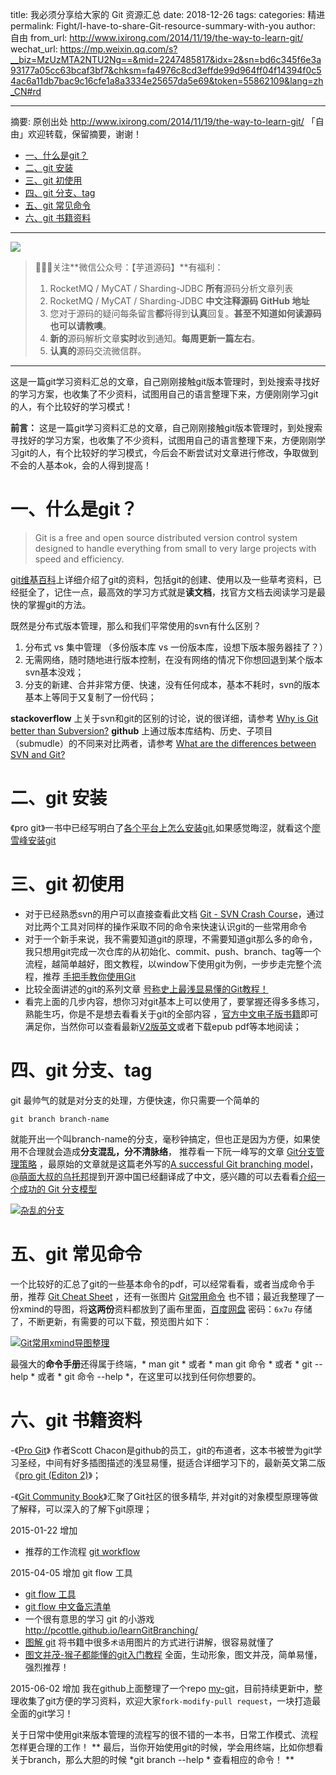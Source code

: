 title: 我必须分享给大家的 Git 资源汇总
date: 2018-12-26
tags:
categories: 精进
permalink: Fight/I-have-to-share-Git-resource-summary-with-you
author: 自由
from_url: http://www.ixirong.com/2014/11/19/the-way-to-learn-git/
wechat_url: https://mp.weixin.qq.com/s?__biz=MzUzMTA2NTU2Ng==&mid=2247485817&idx=2&sn=bd6c345f6e3a93177a05cc63bcaf3bf7&chksm=fa4976c8cd3effde99d964ff04f14394f0c54ac6a11db7bac9c16cfe1a8a3334e25657da5e69&token=55862109&lang=zh_CN#rd

-------

摘要: 原创出处 http://www.ixirong.com/2014/11/19/the-way-to-learn-git/ 「自由」欢迎转载，保留摘要，谢谢！

- [一、什么是git？](http://www.iocoder.cn/Fight/I-have-to-share-Git-resource-summary-with-you/)
- [二、git 安装](http://www.iocoder.cn/Fight/I-have-to-share-Git-resource-summary-with-you/)
- [三、git 初使用](http://www.iocoder.cn/Fight/I-have-to-share-Git-resource-summary-with-you/)
- [四、git 分支、tag](http://www.iocoder.cn/Fight/I-have-to-share-Git-resource-summary-with-you/)
- [五、git 常见命令](http://www.iocoder.cn/Fight/I-have-to-share-Git-resource-summary-with-you/)
- [六、git 书籍资料](http://www.iocoder.cn/Fight/I-have-to-share-Git-resource-summary-with-you/)

-------

![](http://www.iocoder.cn/images/common/wechat_mp_2017_07_31.jpg)

> 🙂🙂🙂关注**微信公众号：【芋道源码】**有福利：
> 1. RocketMQ / MyCAT / Sharding-JDBC **所有**源码分析文章列表
> 2. RocketMQ / MyCAT / Sharding-JDBC **中文注释源码 GitHub 地址**
> 3. 您对于源码的疑问每条留言**都**将得到**认真**回复。**甚至不知道如何读源码也可以请教噢**。
> 4. **新的**源码解析文章**实时**收到通知。**每周更新一篇左右**。
> 5. **认真的**源码交流微信群。

-------

这是一篇git学习资料汇总的文章，自己刚刚接触git版本管理时，到处搜索寻找好的学习方案，也收集了不少资料，试图用自己的语言整理下来，方便刚刚学习git的人，有个比较好的学习模式！

**前言：** 这是一篇git学习资料汇总的文章，自己刚刚接触git版本管理时，到处搜索寻找好的学习方案，也收集了不少资料，试图用自己的语言整理下来，方便刚刚学习git的人，有个比较好的学习模式，今后会不断尝试对文章进行修改，争取做到不会的人基本ok，会的人得到提高！

# 一、什么是git？

> Git is a free and open source distributed version control system designed to handle everything from small to very large projects with speed and efficiency.

[git维基百科](http://zh.wikipedia.org/wiki/Git)上详细介绍了git的资料，包括git的创建、使用以及一些草考资料，已经挺全了，记住一点，最高效的学习方式就是**读文档**，找官方文档去阅读学习是最快的掌握git的方法。

既然是分布式版本管理，那么和我们平常使用的svn有什么区别？

1. 分布式 vs 集中管理 （多份版本库 vs 一份版本库，设想下版本服务器挂了？）
2. 无需网络，随时随地进行版本控制，在没有网络的情况下你想回退到某个版本svn基本没戏；
3. 分支的新建、合并非常方便、快速，没有任何成本，基本不耗时，svn的版本基本上等同于又复制了一份代码；

**stackoverflow** 上关于svn和git的区别的讨论，说的很详细，请参考 [Why is Git better than Subversion?](http://stackoverflow.com/questions/871/why-is-git-better-than-subversion) **github** 上通过版本库结构、历史、子项目（submudle）的不同来对比两者，请参考 [What are the differences between SVN and Git?](https://help.github.com/articles/what-are-the-differences-between-svn-and-git/)

# 二、git 安装

《pro git》一书中已经写明白了[各个平台上怎么安装git](http://git-scm.com/book/zh/v1/%E8%B5%B7%E6%AD%A5-%E5%AE%89%E8%A3%85-Git),如果感觉晦涩，就看这个[廖雪峰安装git](http://www.liaoxuefeng.com/wiki/0013739516305929606dd18361248578c67b8067c8c017b000/00137396287703354d8c6c01c904c7d9ff056ae23da865a000)

# 三、git 初使用

- 对于已经熟悉svn的用户可以直接查看此文档 [Git - SVN Crash Course](http://git.or.cz/course/svn.html)，通过对比两个工具对同样的操作采取不同的命令来快速认识git的一些常用命令
- 对于一个新手来说，我不需要知道git的原理，不需要知道git那么多的命令，我只想用git完成一次仓库的从初始化、commit、push、branch、tag等一个流程，越简单越好，图文教程，以window下使用git为例，一步步走完整个流程，推荐 [手把手教你使用Git](http://blog.jobbole.com/78960/)
- 比较全面讲述的git的系列文章 [号称史上最浅显易懂的Git教程！](http://www.liaoxuefeng.com/wiki/0013739516305929606dd18361248578c67b8067c8c017b000)
- 看完上面的几步内容，想你习对git基本上可以使用了，要掌握还得多多练习，熟能生巧，你是不是想去看看关于git的全部内容 ，[官方中文电子版书籍](http://git-scm.com/book/zh/v1)即可满足你，当然你可以查看最新[V2版英文](http://git-scm.com/book/en/v2)或者下载epub pdf等本地阅读；

# 四、git 分支、tag

git 最帅气的就是对分支的处理，方便快速，你只需要一个简单的

```
git branch branch-name
```

就能开出一个叫branch-name的分支，毫秒钟搞定，但也正是因为方便，如果使用不合理就会造成**分支混乱，分不清脉络**， 推荐看一下阮一峰写的文章 [Git分支管理策略](http://www.ruanyifeng.com/blog/2012/07/git.html) ，最原始的文章就是这篇老外写的[A successful Git branching model](http://nvie.com/posts/a-successful-git-branching-model/)，[@萌面大叔的乌托邦](http://www.ixirong.com/2014/11/19/the-way-to-learn-git/)提到开源中国已经翻译成了中文，感兴趣的可以去看看[介绍一个成功的 Git 分支模型](http://www.oschina.net/translate/a-successful-git-branching-model)

[![杂乱的分支](http://static.ixirong.com/pic/git/git-branchs-messy.png)](http://static.ixirong.com/pic/git/git-branchs-messy.png)

# 五、git 常见命令

一个比较好的汇总了git的一些基本命令的pdf，可以经常看看，或者当成命令手册，推荐 [Git Cheat Sheet](http://www.cheat-sheets.org/saved-copy/git-cheat-sheet.pdf) ，还有一张图片 [Git常用命令](http://www.cnblogs.com/1-2-3/archive/2010/07/18/git-commands.html) 也不错；最近我整理了一份xmind的导图，将**这两份**资料都放到了画布里面，[百度网盘](http://pan.baidu.com/s/1c052yVu) 密码：`6x7u` 存储了，不断更新，有需要的可以下载，预览图片如下：

[![Git常用xmind导图整理](http://static.ixirong.com/pic/git/git-xmind.png)](http://static.ixirong.com/pic/git/git-xmind.png)

最强大的**命令手册**还得属于终端，* man git * 或者 * man git 命令 * 或者 * git --help * 或者 * git 命令 --help *，在这里可以找到任何你想要的。

# 六、git 书籍资料

-《[Pro Git](http://git-scm.com/book/zh/v1)》 作者Scott Chacon是github的员工，git的布道者，这本书被誉为git学习圣经，中间有好多插图描述的浅显易懂，挺适合详细学习下的，最新英文第二版《[pro git (Editon 2)](http://git-scm.com/book/en/v2)》；

-《[Git Community Book](http://gitbook.liuhui998.com/)》汇聚了Git社区的很多精华, 并对git的对象模型原理等做了解释，可以深入的了解下git原理；

2015-01-22 增加

- 推荐的工作流程 [git workflow](http://documentup.com/skwp/git-workflows-book)

2015-04-05 增加 git flow 工具

- [git flow 工具](https://github.com/nvie/gitflow)
- [git flow 中文备忘清单](http://danielkummer.github.io/git-flow-cheatsheet/index.zh_CN.html)
- 一个很有意思的学习 git 的小游戏 http://pcottle.github.io/learnGitBranching/
- [图解 git](http://marklodato.github.io/visual-git-guide/index-zh-cn.html) 将书籍中很多`术语`用图片的方式进行讲解，很容易就懂了
- [图文并茂-猴子都能懂的git入门教程](http://backlogtool.com/git-guide/cn/) 全面，生动形象，图文并茂，简单易懂，强烈推荐！

2015-06-02 增加 我在github上面整理了一个repo [my-git](https://github.com/xirong/my-git)，目前持续更新中，整理收集了git方便的学习资料，欢迎大家`fork-modify-pull request`，一块打造最全面的git学习！

关于日常中使用git来版本管理的流程写的很不错的一本书，日常工作模式、流程怎样更合理的工作！ ** 最后，当你开始使用git的时候，学会用终端，比如你想看关于branch，那么大胆的时候 *git branch --help * 查看相应的命令！ **